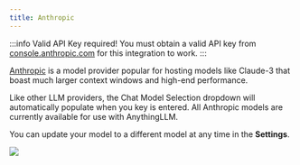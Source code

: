 ```yaml
---
title: Anthropic
---
```


:::info Valid API Key required!
You must obtain a valid API key from [console.anthropic.com](https://console.anthropic.com/) for this integration to work.
:::

[Anthropic](https://Anthropic.com) is a model provider popular for hosting models like Claude-3 that boast much larger context windows and high-end performance.

Like other LLM providers, the Chat Model Selection dropdown will automatically populate when you key is entered. All Anthropic models are currently available for use with AnythingLLM.


You can update your model to a different model at any time in the **Settings**.

<img src="/img/llm-anthropic.png" />
